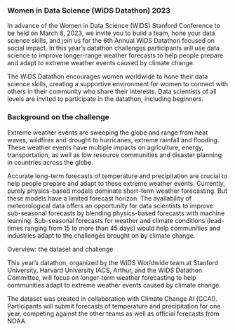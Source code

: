 ### Women in Data Science (WiDS Datathon) 2023

In advance of the Women in Data Science (WiDS) Stanford Conference to be held on March 8, 2023, we invite you to build a team, hone your data science skills, and join us for the 6th Annual WiDS Datathon focused on social impact. In this year’s datathon challenges participants will use data science to improve longer-range weather forecasts to help people prepare and adapt to extreme weather events caused by climate change.

The WiDS Datathon encourages women worldwide to hone their data science skills, creating a supportive environment for women to connect with others in their community who share their interests. Data scientists of all levels are invited to participate in the datathon, including beginners.


### Background on the challenge

Extreme weather events are sweeping the globe and range from heat waves, wildfires and drought to hurricanes, extreme rainfall and flooding. These weather events have multiple impacts on agriculture, energy, transportation, as well as low resource communities and disaster planning in countries across the globe.

Accurate long-term forecasts of temperature and precipitation are crucial to help people prepare and adapt to these extreme weather events. Currently, purely physics-based models dominate short-term weather forecasting. But these models have a limited forecast horizon. The availability of meteorological data offers an opportunity for data scientists to improve sub-seasonal forecasts by blending physics-based forecasts with machine learning. Sub-seasonal forecasts for weather and climate conditions (lead-times ranging from 15 to more than 45 days) would help communities and industries adapt to the challenges brought on by climate change.

Overview: the dataset and challenge

This year’s datathon, organized by the WiDS Worldwide team at Stanford University, Harvard University IACS, Arthur, and the WiDS Datathon Committee, will focus on longer-term weather forecasting to help communities adapt to extreme weather events caused by climate change.

The dataset was created in collaboration with Climate Change AI (CCAI). Participants will submit forecasts of temperature and precipitation for one year, competing against the other teams as well as official forecasts from NOAA.
